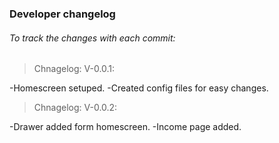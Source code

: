 ### Developer changelog

###### To track the changes with each commit:

> Chnagelog: V-0.0.1:

-Homescreen setuped.
-Created config files for easy changes.

> Chnagelog: V-0.0.2:

-Drawer added form homescreen.
-Income page added.
